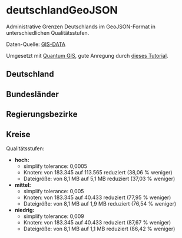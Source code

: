deutschlandGeoJSON
==================

Administrative Grenzen Deutschlands im GeoJSON-Format in unterschiedlichen Qualitätsstufen.

Daten-Quelle: [GIS-DATA](http://www.diva-gis.org/gdata)

Umgesetzt mit [Quantum GIS](http://www.qgis.org/), gute Anregung durch [dieses Tutorial](http://oscarvillarreal.com/2012/07/12/create-any-map-of-the-world-in-svg/).

## Deutschland

## Bundesländer

## Regierungsbezirke

## Kreise

Qualitätsstufen:

* **hoch:**
  * simplify tolerance: 0,0005
  * Knoten: von 183.345 auf 113.565 reduziert (38,06 % weniger)
  * Dateigröße: von 8,1 MB auf 5,1 MB reduziert (37,03 % weniger)
* **mittel:**
  * simplify tolerance: 0,005
  * Knoten: von 183.345 auf 40.433 reduziert (77,95 % weniger)
  * Dateigröße: von 8,1 MB auf 1,9 MB reduziert (76,54 % weniger)
* **niedrig:**
  * simplify tolerance: 0,009
  * Knoten: von 183.345 auf 40.433 reduziert (87,67 % weniger)
  * Dateigröße: von 8,1 MB auf 1,1 MB reduziert (86,42 % weniger)
